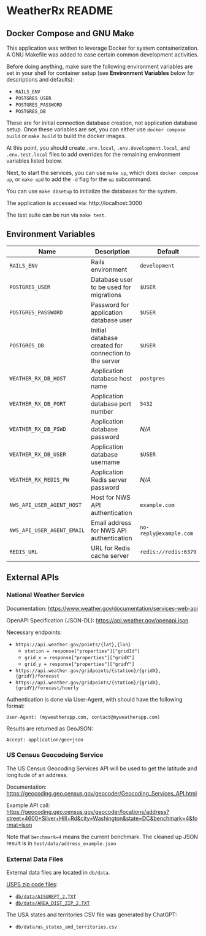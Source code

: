 # WeatherRx README

## Docker Compose and GNU Make

This application was written to leverage Docker for system containerization.  A
GNU Makefile was added to ease certain common development activities.

Before doing anything, make sure the following environment variables are set
in your shell for container setup (see __Environment Variables__ below for
descriptions and defaults):

* `RAILS_ENV`
* `POSTGRES_USER`
* `POSTGRES_PASSWORD`
* `POSTGRES_DB`

These are for initial connection database creation, not application database
setup.  Once these variables are set, you can either use `docker compose build`
or `make build` to build the docker images.

At this point, you should create `.env.local`, `.env.development.local`, and
`.env.test.local` files to add overrides for the remaining environment
variables listed below.

Next, to start the services, you can use `make up`, which does `docker compose up`,
or `make upd` to add the `-d` flag for the `up` subcommand.

You can use `make dbsetup` to initialize the databases for the system.

The application is accessed via: http://localhost:3000

The test suite can be run via `make test`.

## Environment Variables

| Name                       | Description                                           | Default                |
| ------------------------   | ----------------------------------------------------- | ---------------------- |
| `RAILS_ENV`                | Rails environment                                     | `development`          |
| `POSTGRES_USER`            | Database user to be used for migrations               | `$USER`                |
| `POSTGRES_PASSWORD`        | Password for application database user                | `$USER`                |
| `POSTGRES_DB`              | Initial database created for connection to the server | `$USER`                |
| `WEATHER_RX_DB_HOST`       | Application database host name                        | `postgres`             |
| `WEATHER_RX_DB_PORT`       | Application database port number                      | `5432`                 |
| `WEATHER_RX_DB_PSWD`       | Application database password                         | _N/A_                  |
| `WEATHER_RX_DB_USER`       | Application database username                         | `$USER`                |
| `WEATHER_RX_REDIS_PW`      | Application Redis server password                     | _N/A_                  |
| `NWS_API_USER_AGENT_HOST`  | Host for NWS API authentication                       | `example.com`          |
| `NWS_API_USER_AGENT_EMAIL` | Email address for NWS API authentication              | `no-reply@example.com` |
| `REDIS_URL`                | URL for Redis cache server                            | `redis://redis:6379`   |

## External APIs

### National Weather Service

Documentation:  https://www.weather.gov/documentation/services-web-api

OpenAPI Specification (JSON-DL):  https://api.weather.gov/openapi.json

Necessary endpoints:

  - `https://api.weather.gov/points/{lat},{lon}`
    - `station = response["properties"]["gridId"]`
    - `grid_x = response["properties"]["gridX"]`
    - `grid_y = response["properties"]["gridY"]`
  - `https://api.weather.gov/gridpoints/{station}/{gridX},{gridY}/forecast`
  - `https://api.weather.gov/gridpoints/{station}/{gridX},{gridY}/forecast/hourly`

Authentication is done via User-Agent, with should have the following format:

```
User-Agent: (myweatherapp.com, contact@myweatherapp.com)
```

Results are returned as GeoJSON:

```
Accept: application/geo+json
```

### US Census Geocodeing Service

The US Census Geocoding Services API will be used to get the latitude and
longitude of an address.

Documentation:  https://geocoding.geo.census.gov/geocoder/Geocoding_Services_API.html

Example API call:  https://geocoding.geo.census.gov/geocoder/locations/address?street=4600+Silver+Hill+Rd&city=Washington&state=DC&benchmark=4&format=json

Note that `benchmark=4` means the current benchmark.  The cleaned up JSON
result is in `test/data/address_example.json`

### External Data Files

External data files are located in `db/data`.

[USPS zip code files](https://postalpro.usps.com/address-quality/ais-viewer):

  - [`db/data/AISUREPT_2.TXT`](https://postalpro.usps.com/storages/2025-04/AISUREPT_2.TXT)
  - [`db/data/AREA_DIST_ZIP_2.TXT`](https://postalpro.usps.com/storages/2025-04/AREA_DIST_ZIP_2.TXT)

The USA states and territories CSV file was generated by ChatGPT:

  - `db/data/us_states_and_territories.csv`
